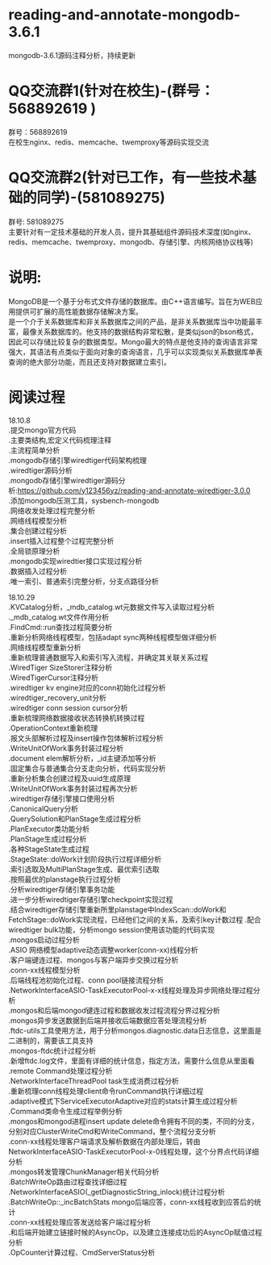 # reading-and-annotate-mongodb-3.6.1
mongodb-3.6.1源码注释分析，持续更新

QQ交流群1(针对在校生)-(群号：568892619 )
===================================    
群号：568892619  
    在校生nginx、redis、memcache、twemproxy等源码实现交流  
  
QQ交流群2(针对已工作，有一些技术基础的同学)-(581089275)
===================================    
群号: 581089275  
    主要针对有一定技术基础的开发人员，提升其基础组件源码技术深度(如nginx、redis、memcache、twemproxy、mongodb、存储引擎、内核网络协议栈等)  
  

说明:  
===================================     
MongoDB是一个基于分布式文件存储的数据库。由C++语言编写。旨在为WEB应用提供可扩展的高性能数据存储解决方案。  
是一个介于关系数据库和非关系数据库之间的产品，是非关系数据库当中功能最丰富，最像关系数据库的。他支持的数据结构非常松散，是类似json的bson格式，因此可以存储比较复杂的数据类型。Mongo最大的特点是他支持的查询语言非常强大，其语法有点类似于面向对象的查询语言，几乎可以实现类似关系数据库单表查询的绝大部分功能，而且还支持对数据建立索引。  


阅读过程  
===================================   
18.10.8  
    .提交mongo官方代码    
    .主要类结构,宏定义代码梳理注释  
    .主流程简单分析  
    .mongodb存储引擎wiredtiger代码架构梳理    
    .wiredtiger源码分析    
    .mongodb存储引擎wiredtiger源码分析:https://github.com/y123456yz/reading-and-annotate-wiredtiger-3.0.0   
    .添加mongodb压测工具，sysbench-mongodb    
    .网络收发处理过程完整分析  
    .网络线程模型分析  
    .集合创建过程分析  
    .insert插入过程整个过程完整分析  
    .全局锁原理分析  
    .mongodb实现wiredtier接口实现过程分析  
    .数据插入过程分析  
    .唯一索引、普通索引完整分析，分支点路径分析  

18.10.29  
    .KVCatalog分析，_mdb_catalog.wt元数据文件写入读取过程分析  
    ._mdb_catalog.wt文件作用分析  
    .FindCmd::run查找过程简要分析  
    .重新分析网络线程模型，包括adapt sync两种线程模型做详细分析  
    .网络线程模型重新分析  
    .重新梳理普通数据写入和索引写入流程，并确定其关联关系过程  
    .WiredTiger SizeStorer注释分析  
    .WiredTigerCursor注释分析  
    .wiredtiger kv engine对应的conn初始化过程分析  
    .wiredtiger_recovery_unit分析  
    .wiredtiger conn session cursor分析  
    .重新梳理网络数据接收状态转换机转换过程  
    .OperationContext重新梳理  
    .报文头部解析过程及insert操作包体解析过程分析  
    .WriteUnitOfWork事务封装过程分析  
    .document elem解析分析，_id主键添加等分析  
    .固定集合与普通集合分支走向分析，代码实现分析  
    .重新分析集合创建过程及uuid生成原理  
    .WriteUnitOfWork事务封装过程再次分析  
    .wiredtiger存储引擎接口使用分析  
    .CanonicalQuery分析  
    .QuerySolution和PlanStage生成过程分析  
    .PlanExecutor类功能分析  
    .PlanStage生成过程分析  
    .各种StageState生成过程  
    .StageState::doWork计划阶段执行过程详细分析  
    .索引选取及MultiPlanStage生成、最优索引选取  
    .按照最优的planstage执行过程分析  
    .分析wiredtiger存储引擎事务功能  
    .进一步分析wiredtiger存储引擎checkpoint实现过程  
    .结合wiredtiger存储引擎重新所里planstage中IndexScan::doWork和FetchStage::doWork实现流程，已经他们之间的关系，及索引key计数过程
    .配合wiredtiger bulk功能，分析mongo session使用该功能的代码实现  
    .mongos启动过程分析  
    .ASIO 网络模型adaptive动态调整worker(conn-xx)线程分析  
    .客户端键连过程、mongos与客户端异步交换过程分析  
    .conn-xx线程模型分析  
    .后端线程池初始化过程、conn pool链接流程分析  
    .NetworkInterfaceASIO-TaskExecutorPool-x-x线程处理及异步网络处理过程分析  
    .mongos和后端mongod键连过程和数据收发过程流程分界过程分析  
    .mongos异步发送数据到后端并接收后端数据应答处理流程分析  
    .ftdc-utils工具使用方法，用于分析mongos.diagnostic.data日志信息，这里面是二进制的，需要该工具支持  
    .mongos-ftdc统计过程分析  
    .新增ftdc.log文件，里面有详细的统计信息，指定方法，需要什么信息从里面看  
    .remote Command处理过程分析  
    .NetworkInterfaceThreadPool task生成消费过程分析  
    .重新梳理conn线程处理client命令runCommand执行详细过程  
    .adaptive模式下ServiceExecutorAdaptive对应的stats计算生成过程分析  
    .Command类命令生成过程举例分析  
    .mongos和mongod进程insert update delete命令拥有不同的类，不同的分支，分别对应ClusterWriteCmd和WriteCommand，整个流程分支分析  
    .conn-xx线程处理客户端请求及解析数据在内部处理后，转由NetworkInterfaceASIO-TaskExecutorPool-x-0线程处理，这个分界点代码详细分析  
    .mongos转发管理ChunkManager相关代码分析  
    .BatchWriteOp路由过程查找详细过程  
    .NetworkInterfaceASIO(_getDiagnosticString_inlock)统计过程分析  
    .BatchWriteOp::_incBatchStats mongo后端应答，conn-xx线程收到应答后的统计  
    .conn-xx线程处理应答发送给客户端过程分析  
    .和后端开始建立链接时候的AsyncOp，以及建立连接成功后的AsyncOp赋值过程分析  
    .OpCounter计算过程、CmdServerStatus分析  


